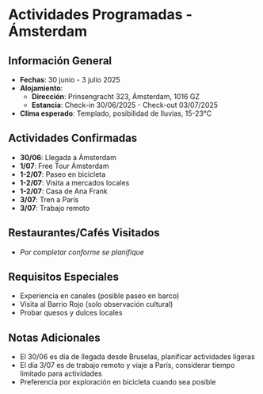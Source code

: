 # Actividades Programadas - Ámsterdam

## Información General
- **Fechas**: 30 junio - 3 julio 2025
- **Alojamiento**: 
  * **Dirección**: Prinsengracht 323, Ámsterdam, 1016 GZ
  * **Estancia**: Check-in 30/06/2025 - Check-out 03/07/2025
- **Clima esperado**: Templado, posibilidad de lluvias, 15-23°C

## Actividades Confirmadas
- **30/06**: Llegada a Ámsterdam
- **1/07**: Free Tour Ámsterdam
- **1-2/07**: Paseo en bicicleta
- **1-2/07**: Visita a mercados locales
- **1-2/07**: Casa de Ana Frank
- **3/07**: Tren a París
- **3/07**: Trabajo remoto

## Restaurantes/Cafés Visitados
- *Por completar conforme se planifique*

## Requisitos Especiales
- Experiencia en canales (posible paseo en barco)
- Visita al Barrio Rojo (solo observación cultural)
- Probar quesos y dulces locales

## Notas Adicionales
- El 30/06 es día de llegada desde Bruselas, planificar actividades ligeras
- El día 3/07 es de trabajo remoto y viaje a París, considerar tiempo limitado para actividades
- Preferencia por exploración en bicicleta cuando sea posible